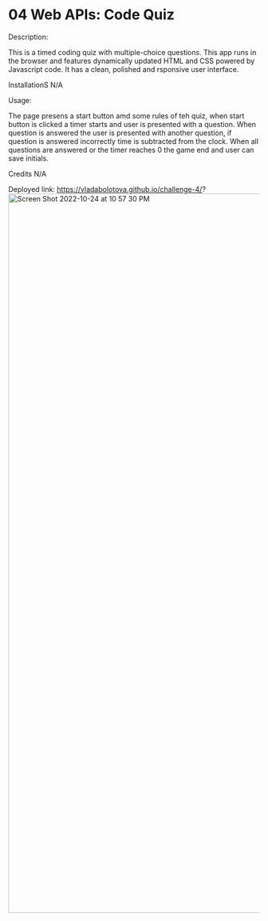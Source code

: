 # 04 Web APIs: Code Quiz


Description:

This is a timed coding quiz with multiple-choice questions. This app runs in the browser and features dynamically updated HTML and CSS powered by Javascript code. It has a clean, polished and rsponsive user interface.

InstallationS N/A

Usage:

The page presens a start button amd some rules of teh quiz, when start button is clicked  a timer starts and user is presented with a question. When question is answered the user is presented with another question, if question is answered incorrectly time is subtracted from the clock. When all questions are answered or the timer reaches 0 the game end and user can save initials.

Credits N/A

Deployed link: https://vladabolotova.github.io/challenge-4/?
<img width="1440" alt="Screen Shot 2022-10-24 at 10 57 30 PM" src="https://user-images.githubusercontent.com/111080921/197672016-7ebb6645-c083-4200-aa1e-e0772ee7da43.png">
